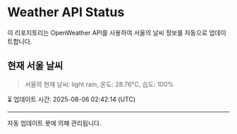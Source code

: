 
# Weather API Status

이 리포지토리는 OpenWeather API를 사용하여 서울의 날씨 정보를 자동으로 업데이트합니다.

## 현재 서울 날씨
> 서울의 현재 날씨: light rain, 온도: 28.76°C, 습도: 100%

⏳ 업데이트 시간: 2025-08-06 02:42:14 (UTC)

---
자동 업데이트 봇에 의해 관리됩니다.
